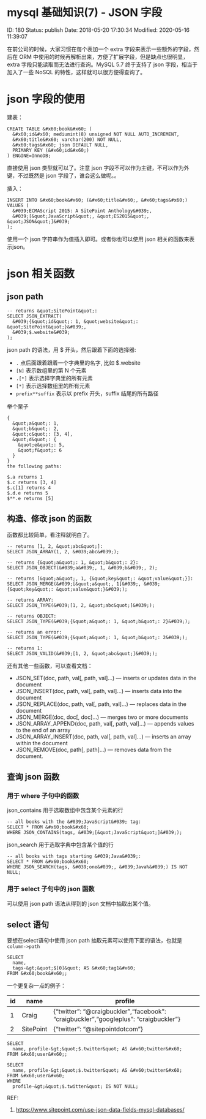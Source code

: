 # mysql 基础知识(7) - JSON 字段


ID: 180
Status: publish
Date: 2018-05-20 17:30:34
Modified: 2020-05-16 11:39:07


在前公司的时候，大家习惯在每个表加一个 extra 字段来表示一些额外的字段，然后在 ORM 中使用的时候再解析出来，方便了扩展字段，但是缺点也很明显，extra 字段只能读取而无法进行查询。MySQL 5.7 终于支持了 json 字段，相当于加入了一些 NoSQL 的特性，这样就可以很方便得查询了。

# json 字段的使用

建表：

```
CREATE TABLE &#x60;book&#x60; (
  &#x60;id&#x60; mediumint(8) unsigned NOT NULL AUTO_INCREMENT,
  &#x60;title&#x60; varchar(200) NOT NULL,
  &#x60;tags&#x60; json DEFAULT NULL,
  PRIMARY KEY (&#x60;id&#x60;)
) ENGINE=InnoDB;
```

直接使用 json 类型就可以了。注意 json 字段不可以作为主键，不可以作为外键，不过既然是 json 字段了，谁会这么做呢。。

插入：

```
INSERT INTO &#x60;book&#x60; (&#x60;title&#x60;, &#x60;tags&#x60;)
VALUES (
  &#039;ECMAScript 2015: A SitePoint Anthology&#039;,
  &#039;[&quot;JavaScript&quot;, &quot;ES2015&quot;, &quot;JSON&quot;]&#039;
);
```

使用一个 json 字符串作为值插入即可。或者你也可以使用 json 相关的函数来表示json。

# json 相关函数

## json path

```
-- returns &quot;SitePoint&quot;:
SELECT JSON_EXTRACT(
  &#039;{&quot;id&quot;: 1, &quot;website&quot;: &quot;SitePoint&quot;}&#039;, 
  &#039;$.website&#039;
);
```

json path 的语法，用 $ 开头，然后跟着下面的选择器:

* `.` 点后面跟着跟着一个字典里的名字, 比如 $.website
* `[N]` 表示数组里的第 N 个元素
* `.[*]` 表示选择字典里的所有元素
* `[*]` 表示选择数组里的所有元素
* `prefix**suffix` 表示以 prefix 开头，suffix 结尾的所有路径

举个栗子

```
{
  &quot;a&quot;: 1,
  &quot;b&quot;: 2,
  &quot;c&quot;: [3, 4],
  &quot;d&quot;: {
    &quot;e&quot;: 5,
    &quot;f&quot;: 6
  }
}
the following paths:

$.a returns 1
$.c returns [3, 4]
$.c[1] returns 4
$.d.e returns 5
$**.e returns [5]
```

## 构造、修改 json 的函数

函数都比较简单，看注释就明白了。

```
-- returns [1, 2, &quot;abc&quot;]:
SELECT JSON_ARRAY(1, 2, &#039;abc&#039;);

-- returns {&quot;a&quot;: 1, &quot;b&quot;: 2}:
SELECT JSON_OBJECT(&#039;a&#039;, 1, &#039;b&#039;, 2);

-- returns [&quot;a&quot;, 1, {&quot;key&quot;: &quot;value&quot;}]:
SELECT JSON_MERGE(&#039;[&quot;a&quot;, 1]&#039;, &#039;{&quot;key&quot;: &quot;value&quot;}&#039;);

-- returns ARRAY:
SELECT JSON_TYPE(&#039;[1, 2, &quot;abc&quot;]&#039;);

-- returns OBJECT:
SELECT JSON_TYPE(&#039;{&quot;a&quot;: 1, &quot;b&quot;: 2}&#039;);

-- returns an error:
SELECT JSON_TYPE(&#039;{&quot;a&quot;: 1, &quot;b&quot;: 2&#039;);

-- returns 1:
SELECT JSON_VALID(&#039;[1, 2, &quot;abc&quot;]&#039;);
```

还有其他一些函数，可以查看文档：

* JSON_SET(doc, path, val[, path, val]...) —
inserts or updates data in the document
* JSON_INSERT(doc, path, val[, path, val]...) —
inserts data into the document
* JSON_REPLACE(doc, path, val[, path, val]...) —
replaces data in the document
* JSON_MERGE(doc, doc[, doc]...) —
merges two or more documents
* JSON_ARRAY_APPEND(doc, path, val[, path, val]...) —
appends values to the end of an array
* JSON_ARRAY_INSERT(doc, path, val[, path, val]...) —
inserts an array within the document
* JSON_REMOVE(doc, path[, path]...) —
removes data from the document.

## 查询 json 函数

### 用于 where 子句中的函数

json_contains 用于选取数组中包含某个元素的行

```
-- all books with the &#039;JavaScript&#039; tag:
SELECT * FROM &#x60;book&#x60; 
WHERE JSON_CONTAINS(tags, &#039;[&quot;JavaScript&quot;]&#039;);
```

json_search 用于选取字典中包含某个值的行

```
-- all books with tags starting &#039;Java&#039;:
SELECT * FROM &#x60;book&#x60; 
WHERE JSON_SEARCH(tags, &#039;one&#039;, &#039;Java%&#039;) IS NOT NULL;
```

### 用于 select 子句中的 json 函数

可以使用 json path 语法从得到的 json 文档中抽取出某个值。

## select 语句

要想在select语句中使用 json path 抽取元素可以使用下面的语法，也就是 `column->path`

```
SELECT
  name,
  tags-&gt;&quot;$[0]&quot; AS &#x60;tag1&#x60;
FROM &#x60;book&#x60;;
```

一个更复杂一点的例子：

id|name|profile
--|----|-------
1|Craig|{“twitter”: “@craigbuckler”,“facebook”: “craigbuckler”,“googleplus”: “craigbuckler”}
2|SitePoint|{“twitter”: “@sitepointdotcom”}

```
SELECT
  name, profile-&gt;&quot;$.twitter&quot; AS &#x60;twitter&#x60;
FROM &#x60;user&#x60;;
```

```
SELECT
  name, profile-&gt;&quot;$.twitter&quot; AS &#x60;twitter&#x60;
FROM &#x60;user&#x60;
WHERE
  profile-&gt;&quot;$.twitter&quot; IS NOT NULL;
```


REF:

1. https://www.sitepoint.com/use-json-data-fields-mysql-databases/